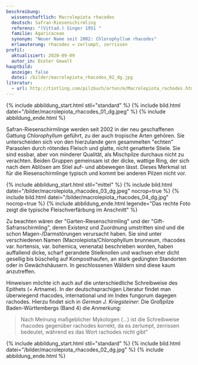 ```yaml
---
beschreibung:
  wissenschaftlich: Macrolepiota rhacodes
  deutsch: Safran-Riesenschirmling
  referenz: "(Vittad.) Singer 1951 "
  familie: Agaricaceae
  synonym: "Neuer Name seit 2002: Chlorophyllum rhacodes"
  erlaeuterung: rhacodes = zerlumpt, zerrissen
profil:
  aktualisiert: 2020-09-09
  autor_in: Dieter Gewalt
hauptbild:
  anzeige: false
  datei: /bilder/macrolepiota_rhacodes_02_dg.jpg
literatur:
  - url: http://tintling.com/pilzbuch/arten/m/Macrolepiota_rachodes.html
---
```

{% include abbildung_start.html stil="standard" %}
{% include bild.html datei="/bilder/macrolepiota_rhacodes_01_dg.jpeg" %}
{% include abbildung_ende.html %}

Safran-Riesenschirmlinge werden seit 2002 in der neu geschaffenen Gattung *Chlorophyllum* geführt, zu der auch tropische Arten gehören. Sie unterscheiden sich von den hierzulande gern gesammelten "echten" Parasolen durch rötendes Fleisch und glatte, nicht genatterte Stiele. Sie sind essbar, aber von minderer Qualität, als Mischpilze durchaus nicht zu verachten. Beiden Gruppen gemeinsam ist der dicke, wattige Ring, der sich nach dem Ablösen am Stiel auf- und abbewegen lässt. Dieses Merkmal ist für die Riesenschirmlinge typisch und kommt bei anderen Pilzen nicht vor.

{% include abbildung_start.html stil="mittel" %}
{% include bild.html datei="/bilder/macrolepiota_rhacodes_03_dg.jpeg" nocrop=true %}
{% include bild.html datei="/bilder/macrolepiota_rhacodes_04_dg.jpg" nocrop=true %}
{% include abbildung_ende.html legende="Das rechte Foto zeigt die typische Fleischverfärbung im Anschnitt" %}

Zu beachten wären der "Garten-Riesenschirmling" und der "Gift-Safranschirmling", deren Existenz und Zuordnung umstritten sind und die schon Magen-/Darmstörungen verursacht haben. Sie sind unter verschiedenen Namen (Macrolepiota/Chlorophyllum brunneum, rhacodes var. hortensis, var. bohemica, venenata) beschrieben worden, haben auffallend dicke, scharf gerandete Stielknollen und wachsen eher dicht gesellig bis büschelig auf Komposthaufen, an stark gedüngten Standorten oder in Gewächshäusern. In geschlossenen Wäldern sind diese kaum anzutreffen.

Hinweisen möchte ich auch auf die unterschiedliche Schreibweise des Epithets (= Artname). In der deutschsprachigen Literatur findet man überwiegend rhacodes, international und im Index fungorum dagegen rachodes. Hierzu findet sich in *German J. Kriegsteiner*: Die Großpilze Baden-Württembergs (Band 4) die Anmerkung: 

> Nach Meinung maßgeblicher Mykologen (...) ist die Schreibweise rhacodes gegenüber rachodes korrekt, da es zerlumpt, zerrissen bedeutet, während es das Wort rachodes nicht gibt" 

{% include abbildung_start.html stil="standard" %}
{% include bild.html datei="/bilder/macrolepiota_rhacodes_02_dg.jpg" %}
{% include abbildung_ende.html %}